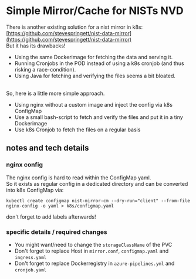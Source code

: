 # Simple Mirror/Cache for NISTs NVD

There is another existing solution for a nist mirror in k8s: [https://github.com/stevespringett/nist-data-mirror](https://github.com/stevespringett/nist-data-mirror)<br/>
But it has its drawbacks! 
* Using the same Dockerimage for fetching the data and serving it. 
* Running Cronjobs in the POD instead of using a k8s cronjob (and thus risking a race-condition).
* Using Java for fetching and verifying the files seems a bit bloated.

<br/>
So, here is a little more simple approach.

* Using nginx without a custom image and inject the config via k8s ConfigMap
* Use a small bash-script to fetch and verify the files and put it in a tiny Dockerimage
* Use k8s Cronjob to fetch the files on a regular basis

## notes and tech details
### nginx config
The nginx config is hard to read within the ConfigMap yaml.<br/>
So it exists as regular config in a dedicated directory and can be converted into k8s ConfigMap via:
```
kubectl create configmap nist-mirror-cm --dry-run="client" --from-file nginx-config -o yaml > k8s/configmap.yaml
```
don't forget to add labels afterwards!

### specific details / required changes
* You might want/need to change the `storageClassName` of the PVC
* Don't forget to replace Host in `mirror.conf`, `configmap.yaml` and `ingress.yaml`
* Don't forget to replace Dockerregistry in `azure-pipelines.yml` and `cronjob.yaml`
